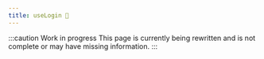 ```yaml
---
title: useLogin 🚧
---
```


:::caution Work in progress
This page is currently being rewritten and is not complete or may have missing information.
:::